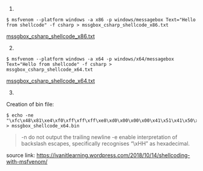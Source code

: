 1.
```
$ msfvenom --platform windows -a x86 -p windows/messagebox Text="Hello from shellcode" -f csharp > mssgbox_csharp_shellcode_x86.txt
```
[mssgbox_csharp_shellcode_x86.txt](https://github.com/reveng007/Executable_Files/blob/main/dotNETbinaries/mssgbox_csharp_shellcode_x86.txt)

2.
```
$ msfvenom --platform windows -a x64 -p windows/x64/messagebox Text="Hello from shellcode" -f csharp > mssgbox_csharp_shellcode_x64.txt
```
[mssgbox_csharp_shellcode_x64.txt](https://github.com/reveng007/Executable_Files/blob/main/dotNETbinaries/mssgbox_csharp_shellcode_x64.txt)

3.
Creation of bin file:
```
$ echo -ne "\xfc\x48\x81\xe4\xf0\xff\xff\xff\xe8\xd0\x00\x00\x00\x41\x51\x41\x50\x52\x51\x56\x48\x31\xd2\x65\x48\x8b\x52\x60\x3e\x48\x8b\x52\x18\x3e\x48\x8b\x52\x20\x3e\x48\x8b\x72\x50\x3e\x48\x0f\xb7\x4a\x4a\x4d\x31\xc9\x48\x31\xc0\xac\x3c\x61\x7c\x02\x2c\x20\x41\xc1\xc9\x0d\x41\x01\xc1\xe2\xed\x52\x41\x51\x3e\x48\x8b\x52\x20\x3e\x8b\x42\x3c\x48\x01\xd0\x3e\x8b\x80\x88\x00\x00\x00\x48\x85\xc0\x74\x6f\x48\x01\xd0\x50\x3e\x8b\x48\x18\x3e\x44\x8b\x40\x20\x49\x01\xd0\xe3\x5c\x48\xff\xc9\x3e\x41\x8b\x34\x88\x48\x01\xd6\x4d\x31\xc9\x48\x31\xc0\xac\x41\xc1\xc9\x0d\x41\x01\xc1\x38\xe0\x75\xf1\x3e\x4c\x03\x4c\x24\x08\x45\x39\xd1\x75\xd6\x58\x3e\x44\x8b\x40\x24\x49\x01\xd0\x66\x3e\x41\x8b\x0c\x48\x3e\x44\x8b\x40\x1c\x49\x01\xd0\x3e\x41\x8b\x04\x88\x48\x01\xd0\x41\x58\x41\x58\x5e\x59\x5a\x41\x58\x41\x59\x41\x5a\x48\x83\xec\x20\x41\x52\xff\xe0\x58\x41\x59\x5a\x3e\x48\x8b\x12\xe9\x49\xff\xff\xff\x5d\x49\xc7\xc1\x00\x00\x00\x00\x3e\x48\x8d\x95\xfe\x00\x00\x00\x3e\x4c\x8d\x85\x13\x01\x00\x00\x48\x31\xc9\x41\xba\x45\x83\x56\x07\xff\xd5\x48\x31\xc9\x41\xba\xf0\xb5\xa2\x56\xff\xd5\x48\x65\x6c\x6c\x6f\x20\x66\x72\x6f\x6d\x20\x73\x68\x65\x6c\x6c\x63\x6f\x64\x65\x00\x4d\x65\x73\x73\x61\x67\x65\x42\x6f\x78\x00" > mssgbox_shellcode_x64.bin
```
> -n do not output the trailing newline
> -e enable interpretation of backslash escapes, specifically recognises “\xHH” as hexadecimal.

source link: https://ivanitlearning.wordpress.com/2018/10/14/shellcoding-with-msfvenom/

